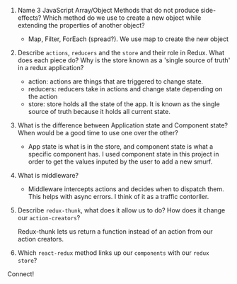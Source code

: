 1.  Name 3 JavaScript Array/Object Methods that do not produce side-effects? Which method do we use to create a new object while extending the properties of another object?

    - Map, Filter, ForEach (spread?). We use map to create the new object 

1.  Describe `actions`, `reducers` and the `store` and their role in Redux. What does each piece do? Why is the store known as a 'single source of truth' in a redux application?
    - action: actions are things that are triggered to change state.
    - reducers: reducers take in actions and change state depending on the action
    - store: store holds all the state of the app. It is known as the single source of truth because it holds all current state.

1.  What is the difference between Application state and Component state? When would be a good time to use one over the other?

    - App state is what is in the store, and component state is what a specific component has. I used component state in this project
    in order to get the values inputed by the user to add a new smurf. 

1.  What is middleware?

    - Middleware intercepts actions and decides when to dispatch them. This helps with async errors. I think of it as a traffic contorller.

1.  Describe `redux-thunk`, what does it allow us to do? How does it change our `action-creators`?

    Redux-thunk lets us return a function instead of an action from our action creators.

1.  Which `react-redux` method links up our `components` with our `redux store`?

Connect!
